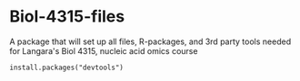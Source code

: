 # Biol-4315-files
A package that will set up all files, R-packages, and 3rd party tools needed for Langara's Biol 4315, nucleic acid omics course


```
install.packages("devtools")

```